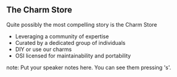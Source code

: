 ##  The Charm Store

Quite possibly the most compelling story is the Charm Store

- Leveraging a community of expertise
- Curated by a dedicated group of individuals
- DIY or use our charms
- OSI licensed for maintainability and portability

note:
    Put your speaker notes here.
    You can see them pressing 's'.
